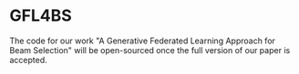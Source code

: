 # GFL4BS

The code for our work "A Generative Federated Learning Approach for Beam Selection" will be open-sourced once the full version of our paper is accepted.
